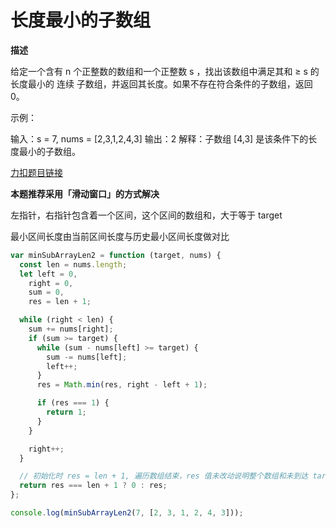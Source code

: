 # 长度最小的子数组

**描述**

给定一个含有 n 个正整数的数组和一个正整数 s ，找出该数组中满足其和 ≥ s 的长度最小的 连续 子数组，并返回其长度。如果不存在符合条件的子数组，返回 0。

示例：

输入：s = 7, nums = [2,3,1,2,4,3] 输出：2 解释：子数组 [4,3] 是该条件下的长度最小的子数组。

[力扣题目链接](https://leetcode-cn.com/problems/minimum-size-subarray-sum/)

**本题推荐采用「滑动窗口」的方式解决**

左指针，右指针包含着一个区间，这个区间的数组和，大于等于 target

最小区间长度由当前区间长度与历史最小区间长度做对比

```javascript
var minSubArrayLen2 = function (target, nums) {
  const len = nums.length;
  let left = 0,
    right = 0,
    sum = 0,
    res = len + 1;

  while (right < len) {
    sum += nums[right];
    if (sum >= target) {
      while (sum - nums[left] >= target) {
        sum -= nums[left];
        left++;
      }
      res = Math.min(res, right - left + 1);

      if (res === 1) {
        return 1;
      }
    }

    right++;
  }

  // 初始化时 res = len + 1, 遍历数组结束，res 值未改动说明整个数组和未到达 target
  return res === len + 1 ? 0 : res;
};

console.log(minSubArrayLen2(7, [2, 3, 1, 2, 4, 3]));
```

